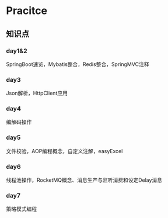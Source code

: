 # Pracitce

## 知识点

### day1&2
SpringBoot速览，Mybatis整合，Redis整合，SpringMVC注释
### day3
Json解析，HttpClient应用
### day4
编解码操作
### day5
文件校验，AOP编程概念，自定义注解，easyExcel
### day6
线程池操作，RocketMQ概念、消息生产与监听消费和设定Delay消息
### day7
策略模式编程


